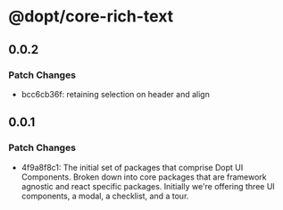 # @dopt/core-rich-text

## 0.0.2

### Patch Changes

- bcc6cb36f: retaining selection on header and align

## 0.0.1

### Patch Changes

- 4f9a8f8c1: The initial set of packages that comprise Dopt UI Components. Broken down into core packages that are framework agnostic and react specific packages. Initially we're offering three UI components, a modal, a checklist, and a tour.
